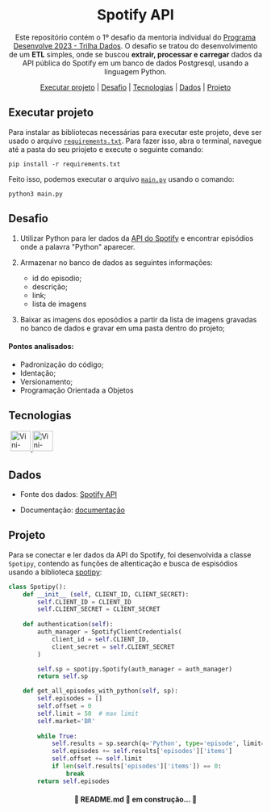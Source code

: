 <h1 align="center"> Spotify API </h1>

<p align="center">Este repositório contém o 1º desafio da mentoria individual do <a href="https://desenvolve.grupoboticario.com.br/">Programa Desenvolve 2023 - Trilha Dados</a>. O desafio se tratou do desenvolvimento de um <strong>ETL</strong> simples, onde se buscou <strong>extrair, processar e carregar</strong> dados da API pública do Spotify em um banco de dados Postgresql, usando a linguagem Python. <p>
<p align="center">
    <a href="##Executar projeto">Executar projeto</a> |
    <a href="##Desafio">Desafio</a> |
    <a href="##Tecnologias">Tecnologias</a> |
    <a href="##Dados">Dados</a> |
    <a href="##Projeto">Projeto</a>
</p>


## Executar projeto

Para instalar as bibliotecas necessárias para executar este projeto, deve ser usado o arquivo [`requirements.txt`](https://github.com/Vinicius999/Desafio-01-Mentor-Spotify-API/blob/main/requirements.txt). Para fazer isso, abra o terminal, navegue até a pasta do seu priojeto e execute o seguinte comando:

```
pip install -r requirements.txt
```

Feito isso, podemos executar o arquivo [`main.py`](https://github.com/Vinicius999/Desafio-01-Mentor-Spotify-API/blob/main/main.py) usando o comando:

```
python3 main.py
```

## Desafio

1. Utilizar Python para ler dados da [API do Spotify](https://developer.spotify.com/documentation/web-api/tutorials/getting-started) e encontrar episódios onde a palavra "Python" aparecer.

2. Armazenar no banco de dados as seguintes informações:
    - id do episodio;
    - descrição;
    - link;
    - lista de imagens

3. Baixar as imagens dos eposódios a partir da lista de imagens gravadas no banco de dados e gravar em uma pasta dentro do projeto;

#### Pontos analisados:

- Padronização do código;
- Identação;
- Versionamento;
- Programação Orientada a Objetos

## Tecnologias

<p style='margin: 16px 4px 32px;'>
    <a href="https://www.python.org/" target="_blank" rel="noopener noreferrer">
        <img src="https://cdn.jsdelivr.net/gh/devicons/devicon/icons/python/python-original.svg" alt="Vini-python" width="40" height="40" />
    </a>
	<a href="https://pandas.pydata.org/" target="_blank" rel="noreferrer">
        <img src="https://cdn.jsdelivr.net/gh/devicons/devicon/icons/pandas/pandas-original-wordmark.svg" alt="Vini-streamlit" width="40" height="40" />
    </a>
</p>

## Dados

- Fonte dos dados: [Spotify API](https://developer.spotify.com/)

- Documentação: [documentação](https://developer.spotify.com/documentation/web-api)

## Projeto

Para se conectar e ler dados da API do Spotify, foi desenvolvida a classe `Spotipy`, contendo as funções de altenticação e busca de espisódios usando a biblioteca [spotipy](https://spotipy.readthedocs.io/en/2.22.1/):

```python
class Spotipy():
    def __init__ (self, CLIENT_ID, CLIENT_SECRET):
        self.CLIENT_ID = CLIENT_ID
        self.CLIENT_SECRET = CLIENT_SECRET
    
    def authentication(self):
        auth_manager = SpotifyClientCredentials(
            client_id = self.CLIENT_ID,
            client_secret = self.CLIENT_SECRET
        )

        self.sp = spotipy.Spotify(auth_manager = auth_manager)
        return self.sp

    def get_all_episodes_with_python(self, sp):
        self.episodes = []
        self.offset = 0
        self.limit = 50  # max limit
        self.market='BR' 
        
        while True:
            self.results = sp.search(q='Python', type='episode', limit=self.limit, offset=self.offset, market=self.market)
            self.episodes += self.results['episodes']['items']
            self.offset += self.limit
            if len(self.results['episodes']['items']) == 0:
                break  
        return self.episodes
```



<h4 align="center"> &#128679; README.md &#128640; em construção... &#128679; </h4>
